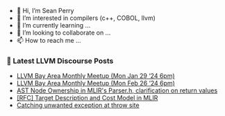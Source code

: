 - 👋 Hi, I’m Sean Perry
- 👀 I’m interested in compilers (c++, COBOL, llvm)
- 🌱 I’m currently learning ...
- 💞️ I’m looking to collaborate on ...
- 📫 How to reach me ...

<!---
s66perry/s66perry is a ✨ special ✨ repository because its `README.md` (this file) appears on your GitHub profile.
You can click the Preview link to take a look at your changes.
--->
### 📕 Latest LLVM Discourse Posts

<!-- DISCOURSE-LLVM:START -->
- [LLVM Bay Area Monthly Meetup &lpar;Mon Jan 29 ‘24 6pm&rpar;](https://discourse.llvm.org/t/llvm-bay-area-monthly-meetup-mon-jan-29-24-6pm/75765#post_3)
- [LLVM Bay Area Monthly Meetup &lpar;Mon Feb 26 ‘24 6pm&rpar;](https://discourse.llvm.org/t/llvm-bay-area-monthly-meetup-mon-feb-26-24-6pm/77021#post_1)
- [AST Node Ownership in MLIR&#39;s Parser.h, clarification on return values](https://discourse.llvm.org/t/ast-node-ownership-in-mlirs-parser-h-clarification-on-return-values/77020#post_1)
- [[RFC] Target Description and Cost Model in MLIR](https://discourse.llvm.org/t/rfc-target-description-and-cost-model-in-mlir/76990#post_13)
- [Catching unwanted exception at throw site](https://discourse.llvm.org/t/catching-unwanted-exception-at-throw-site/72784#post_7)
<!-- DISCOURSE-LLVM:END -->
